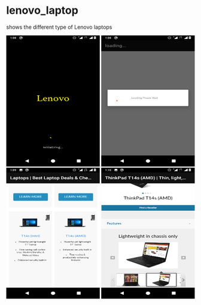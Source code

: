 # lenovo_laptop
shows the different type of Lenovo laptops


<p>
  <img src="https://github.com/phonixcode/lenovo_laptop/blob/master/Screenshot/Welcome.png" height="350px" width="250px">
  <img src="https://github.com/phonixcode/lenovo_laptop/blob/master/Screenshot/loading.png" height="350px" width="250px">
  <img src="https://github.com/phonixcode/lenovo_laptop/blob/master/Screenshot/product.png" height="350px" width="250px">
  <img src="https://github.com/phonixcode/lenovo_laptop/blob/master/Screenshot/detail.png" height="350px" width="250px">
</p>

